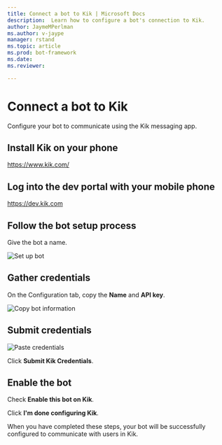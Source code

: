 ```yaml
---
title: Connect a bot to Kik | Microsoft Docs
description:  Learn how to configure a bot's connection to Kik.
author: JaymeMPerlman
ms.author: v-jaype
manager: rstand
ms.topic: article
ms.prod: bot-framework
ms.date:
ms.reviewer:

---
```

# Connect a bot to Kik

Configure your bot to communicate using the Kik messaging app.

## Install Kik on your phone

https://www.kik.com/ 

## Log into the dev portal with your mobile phone

https://dev.kik.com 

## Follow the bot setup process

Give the bot a name.

![Set up bot](~/media/channels/kik-phone.png)

## Gather credentials

On the Configuration tab, copy the **Name** and **API key**. 

![Copy bot information](~/media/channels/kik-configure.png)

## Submit credentials

![Paste credentials](~/media/channels/kik-creds.png)

Click **Submit Kik Credentials**.

## Enable the bot
Check **Enable this bot on Kik**.

Click **I'm done configuring Kik**. 

When you have completed these steps, your bot will be successfully configured to communicate with users in Kik.

